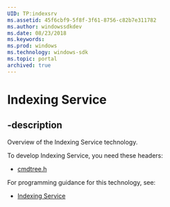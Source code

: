 ```yaml
---
UID: TP:indexsrv
ms.assetid: 45f6cbf9-5f8f-3f61-8756-c82b7e311782
ms.author: windowssdkdev
ms.date: 08/23/2018
ms.keywords: 
ms.prod: windows
ms.technology: windows-sdk
ms.topic: portal
archived: true
---
```


# Indexing Service

## -description

Overview of the Indexing Service technology.

To develop Indexing Service, you need these headers:

 * [cmdtree.h](../cmdtree/index.md)

For programming guidance for this technology, see:
* [Indexing Service](/previous-versions/windows/desktop/api/_indexsrv/index)

